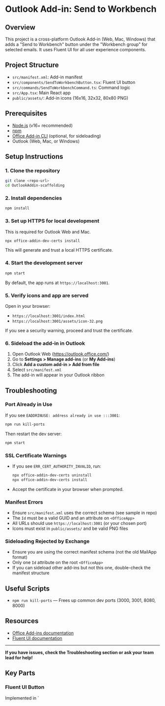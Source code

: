 # Outlook Add-in: Send to Workbench

## Overview
This project is a cross-platform Outlook Add-in (Web, Mac, Windows) that adds a "Send to Workbench" button under the "Workbench group" for selected emails. It uses Fluent UI for all user experience components.

## Project Structure
- `src/manifest.xml`: Add-in manifest
- `src/components/SendToWorkbenchButton.tsx`: Fluent UI button
- `src/commands/SendToWorkbenchCommand.ts`: Command logic
- `src/App.tsx`: Main React app
- `public/assets/`: Add-in icons (16x16, 32x32, 80x80 PNG)

## Prerequisites
- [Node.js](https://nodejs.org/) (v16+ recommended)
- [npm](https://www.npmjs.com/)
- [Office Add-in CLI](https://www.npmjs.com/package/office-addin-cli) (optional, for sideloading)
- Outlook (Web, Mac, or Windows)

## Setup Instructions

### 1. Clone the repository
```sh
git clone <repo-url>
cd OutlookAddin-scaffolding
```

### 2. Install dependencies
```sh
npm install
```

### 3. Set up HTTPS for local development
This is required for Outlook Web and Mac.
```sh
npx office-addin-dev-certs install
```
This will generate and trust a local HTTPS certificate.

### 4. Start the development server
```sh
npm start
```
By default, the app runs at `https://localhost:3001`.

### 5. Verify icons and app are served
Open in your browser:
- `https://localhost:3001/index.html`
- `https://localhost:3001/assets/icon-32.png`

If you see a security warning, proceed and trust the certificate.

### 6. Sideload the add-in in Outlook
1. Open Outlook Web (https://outlook.office.com/)
2. Go to **Settings > Manage add-ins** (or **My Add-ins**)
3. Click **Add a custom add-in > Add from file**
4. Select `src/manifest.xml`
5. The add-in will appear in your Outlook ribbon

## Troubleshooting

### Port Already in Use
If you see `EADDRINUSE: address already in use :::3001`:
```sh
npm run kill-ports
```
Then restart the dev server:
```sh
npm start
```

### SSL Certificate Warnings
- If you see `ERR_CERT_AUTHORITY_INVALID`, run:
  ```sh
  npx office-addin-dev-certs uninstall
  npx office-addin-dev-certs install
  ```
- Accept the certificate in your browser when prompted.

### Manifest Errors
- Ensure `src/manifest.xml` uses the correct schema (see sample in repo)
- The `Id` must be a valid GUID and an attribute on `<OfficeApp>`
- All URLs should use `https://localhost:3001` (or your chosen port)
- Icons must exist in `public/assets/` and be valid PNG files

### Sideloading Rejected by Exchange
- Ensure you are using the correct manifest schema (not the old MailApp format)
- Only one `Id` attribute on the root `<OfficeApp>`
- If you can sideload other add-ins but not this one, double-check the manifest structure

## Useful Scripts
- `npm run kill-ports` — Frees up common dev ports (3000, 3001, 8080, 8000)

## Resources
- [Office Add-ins documentation](https://docs.microsoft.com/office/dev/add-ins/)
- [Fluent UI documentation](https://developer.microsoft.com/en-us/fluentui)

---

**If you have issues, check the Troubleshooting section or ask your team lead for help!**

## Key Parts
### Fluent UI Button
Implemented in `
